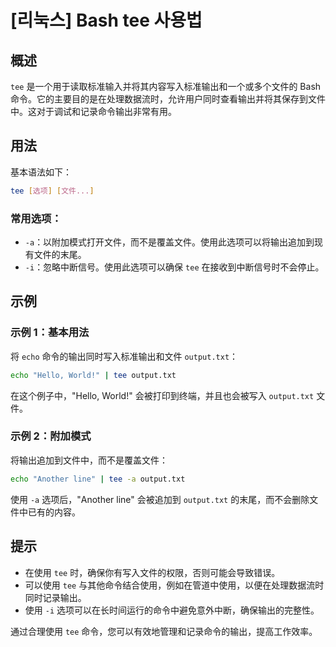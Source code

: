 # [리눅스] Bash tee 사용법

## 概述
`tee` 是一个用于读取标准输入并将其内容写入标准输出和一个或多个文件的 Bash 命令。它的主要目的是在处理数据流时，允许用户同时查看输出并将其保存到文件中。这对于调试和记录命令输出非常有用。

## 用法
基本语法如下：
```bash
tee [选项] [文件...]
```
### 常用选项：
- `-a`：以附加模式打开文件，而不是覆盖文件。使用此选项可以将输出追加到现有文件的末尾。
- `-i`：忽略中断信号。使用此选项可以确保 `tee` 在接收到中断信号时不会停止。

## 示例
### 示例 1：基本用法
将 `echo` 命令的输出同时写入标准输出和文件 `output.txt`：
```bash
echo "Hello, World!" | tee output.txt
```
在这个例子中，"Hello, World!" 会被打印到终端，并且也会被写入 `output.txt` 文件。

### 示例 2：附加模式
将输出追加到文件中，而不是覆盖文件：
```bash
echo "Another line" | tee -a output.txt
```
使用 `-a` 选项后，"Another line" 会被追加到 `output.txt` 的末尾，而不会删除文件中已有的内容。

## 提示
- 在使用 `tee` 时，确保你有写入文件的权限，否则可能会导致错误。
- 可以使用 `tee` 与其他命令结合使用，例如在管道中使用，以便在处理数据流时同时记录输出。
- 使用 `-i` 选项可以在长时间运行的命令中避免意外中断，确保输出的完整性。

通过合理使用 `tee` 命令，您可以有效地管理和记录命令的输出，提高工作效率。